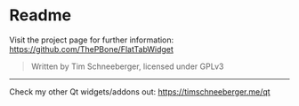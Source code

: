 # Readme

Visit the project page for further information: <https://github.com/ThePBone/FlatTabWidget> 

> Written by Tim Schneeberger, licensed under GPLv3

__________________________________________________

Check my other Qt widgets/addons out: <https://timschneeberger.me/qt>

